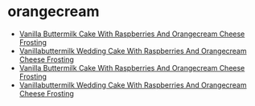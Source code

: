 # orangecream

 * [Vanilla Buttermilk Cake With Raspberries And Orangecream Cheese Frosting](../../index/v/vanilla-buttermilk-cake-with-raspberries-and-orangecream-cheese-frosting.json)
 * [Vanillabuttermilk Wedding Cake With Raspberries And Orangecream Cheese Frosting](../../index/v/vanillabuttermilk-wedding-cake-with-raspberries-and-orangecream-cheese-frosting.json)
 * [Vanilla Buttermilk Cake With Raspberries And Orangecream Cheese Frosting](../../index/v/vanilla-buttermilk-cake-with-raspberries-and-orangecream-cheese-frosting.json)
 * [Vanillabuttermilk Wedding Cake With Raspberries And Orangecream Cheese Frosting](../../index/v/vanillabuttermilk-wedding-cake-with-raspberries-and-orangecream-cheese-frosting.json)
